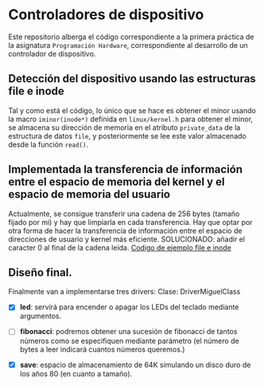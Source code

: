 # Controladores de dispositivo
Este repositorio alberga el código correspondiente a la primera práctica de la asignatura `Programación Hardware`, correspondiente al desarrollo de un controlador de dispositivo.
## Detección del dispositivo usando las estructuras file e inode
Tal y como está el código, lo único que se hace es obtener el minor usando la macro `iminor(inode*)` definida en `linux/kernel.h` para obtener el minor, se almacena su dirección de memoria en el atributo `private_data` de la estructura de datos `file`, y posteriormente se lee este valor almacenado desde la función `read()`.
## Implementada la transferencia de información entre el espacio de memoria del kernel y el espacio de memoria del usuario
Actualmente, se consigue transferir una cadena de 256 bytes (tamaño fijado por mi) y hay que limpiarla en cada transferencia. Hay que optar por otra forma de hacer la transferencia de información entre el espacio de direcciones de usuario y kernel más eficiente. SOLUCIONADO: añadir el caracter 0 al final de la cadena leída.
[Codigo de ejemplo file e inode](https://www.oreilly.com/library/view/linux-device-drivers/0596005903/ch03.html)
## Diseño final.
Finalmente van a implementarse tres drivers: 
Clase: DriverMiguelClass

- [x] **led**: servirá para encender o apagar los LEDs del teclado mediante argumentos. <br/>
- [ ] **fibonacci**: podremos obtener una sucesión de fibonacci de tantos números como se especifiquen mediante parámetro (el número de bytes a leer indicará cuantos números queremos.)
- [x] **save**: espacio de almacenamiento de 64K simulando un disco duro de los años 80 (en cuanto a tamaño).

